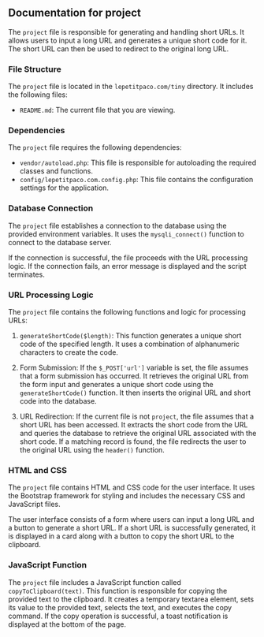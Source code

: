 ## Documentation for project

The `project` file is responsible for generating and handling short URLs. It allows users to input a long URL and generates a unique short code for it. The short URL can then be used to redirect to the original long URL.

### File Structure

The `project` file is located in the `lepetitpaco.com/tiny` directory. It includes the following files:

- `README.md`: The current file that you are viewing.

### Dependencies

The `project` file requires the following dependencies:

- `vendor/autoload.php`: This file is responsible for autoloading the required classes and functions.
- `config/lepetitpaco.com.config.php`: This file contains the configuration settings for the application.

### Database Connection

The `project` file establishes a connection to the database using the provided environment variables. It uses the `mysqli_connect()` function to connect to the database server.

If the connection is successful, the file proceeds with the URL processing logic. If the connection fails, an error message is displayed and the script terminates.

### URL Processing Logic

The `project` file contains the following functions and logic for processing URLs:

1. `generateShortCode($length)`: This function generates a unique short code of the specified length. It uses a combination of alphanumeric characters to create the code.

2. Form Submission: If the `$_POST['url']` variable is set, the file assumes that a form submission has occurred. It retrieves the original URL from the form input and generates a unique short code using the `generateShortCode()` function. It then inserts the original URL and short code into the database.

3. URL Redirection: If the current file is not `project`, the file assumes that a short URL has been accessed. It extracts the short code from the URL and queries the database to retrieve the original URL associated with the short code. If a matching record is found, the file redirects the user to the original URL using the `header()` function.

### HTML and CSS

The `project` file contains HTML and CSS code for the user interface. It uses the Bootstrap framework for styling and includes the necessary CSS and JavaScript files.

The user interface consists of a form where users can input a long URL and a button to generate a short URL. If a short URL is successfully generated, it is displayed in a card along with a button to copy the short URL to the clipboard.

### JavaScript Function

The `project` file includes a JavaScript function called `copyToClipboard(text)`. This function is responsible for copying the provided text to the clipboard. It creates a temporary textarea element, sets its value to the provided text, selects the text, and executes the copy command. If the copy operation is successful, a toast notification is displayed at the bottom of the page.